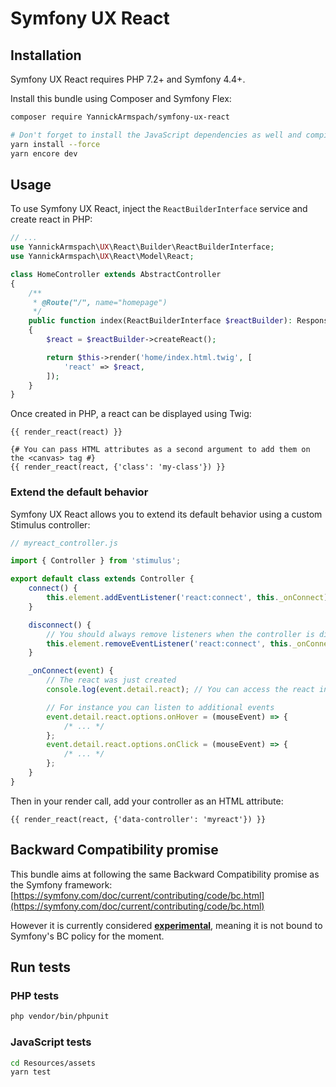 # Symfony UX React

## Installation

Symfony UX React requires PHP 7.2+ and Symfony 4.4+.

Install this bundle using Composer and Symfony Flex:

```sh
composer require YannickArmspach/symfony-ux-react

# Don't forget to install the JavaScript dependencies as well and compile
yarn install --force
yarn encore dev
```

## Usage

To use Symfony UX React, inject the `ReactBuilderInterface` service and
create react in PHP:

```php
// ...
use YannickArmspach\UX\React\Builder\ReactBuilderInterface;
use YannickArmspach\UX\React\Model\React;

class HomeController extends AbstractController
{
    /**
     * @Route("/", name="homepage")
     */
    public function index(ReactBuilderInterface $reactBuilder): Response
    {
        $react = $reactBuilder->createReact();

        return $this->render('home/index.html.twig', [
            'react' => $react,
        ]);
    }
}
```

Once created in PHP, a react can be displayed using Twig:

```twig
{{ render_react(react) }}

{# You can pass HTML attributes as a second argument to add them on the <canvas> tag #}
{{ render_react(react, {'class': 'my-class'}) }}
```

### Extend the default behavior

Symfony UX React allows you to extend its default behavior using a custom Stimulus controller:

```js
// myreact_controller.js

import { Controller } from 'stimulus';

export default class extends Controller {
    connect() {
        this.element.addEventListener('react:connect', this._onConnect);
    }

    disconnect() {
        // You should always remove listeners when the controller is disconnected to avoid side effects
        this.element.removeEventListener('react:connect', this._onConnect);
    }

    _onConnect(event) {
        // The react was just created
        console.log(event.detail.react); // You can access the react instance using the event details

        // For instance you can listen to additional events
        event.detail.react.options.onHover = (mouseEvent) => {
            /* ... */
        };
        event.detail.react.options.onClick = (mouseEvent) => {
            /* ... */
        };
    }
}
```

Then in your render call, add your controller as an HTML attribute:

```twig
{{ render_react(react, {'data-controller': 'myreact'}) }}
```

## Backward Compatibility promise

This bundle aims at following the same Backward Compatibility promise as the Symfony framework:
[https://symfony.com/doc/current/contributing/code/bc.html](https://symfony.com/doc/current/contributing/code/bc.html)

However it is currently considered
[**experimental**](https://symfony.com/doc/current/contributing/code/experimental.html),
meaning it is not bound to Symfony's BC policy for the moment.

## Run tests

### PHP tests

```sh
php vendor/bin/phpunit
```

### JavaScript tests

```sh
cd Resources/assets
yarn test
```
